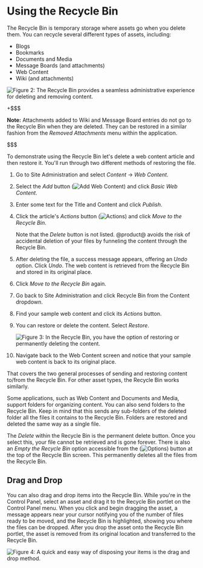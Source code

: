 # Using the Recycle Bin [](id=using-the-recycle-bin)

The Recycle Bin is temporary storage where assets go when you delete 
them. You can recycle several different types of assets, including:

- Blogs
- Bookmarks
- Documents and Media
- Message Boards (and attachments)
- Web Content
- Wiki (and attachments)

![Figure 2: The Recycle Bin provides a seamless administrative experience for deleting and removing content.](../../../images/recycle-bin-overview.png)

+$$$

**Note:** Attachments added to Wiki and Message Board entries do not go to the
Recycle Bin when they are deleted. They can be restored in a similar fashion 
from the *Removed Attachments* menu within the application.

$$$

To demonstrate using the Recycle Bin let's delete a web content article and 
then restore it. You'll run through two different methods of restoring the file.

1.  Go to Site Administration and select *Content* &rarr; *Web Content*.

2.  Select the *Add* button (![Add Web Content](../../../images/icon-add.png))
    and click *Basic Web Content*.

3.  Enter some text for the Title and Content and click *Publish*.

4.  Click the article's *Actions* button
    (![Actions](../../../images/icon-actions.png)) and click
    *Move to the   Recycle Bin*.

	Note that the *Delete* button is not listed. @product@ avoids the risk of
	accidental deletion of your files by funneling the content through the
	Recycle Bin.

5.  After deleting the file, a success message appears, offering an *Undo*
    option. Click *Undo*. The web content is retrieved from the Recycle Bin and
    stored in its original place.

6.  Click *Move to the Recycle Bin* again.

7.  Go back to Site Administration and click Recycle Bin from
    the Content dropdown.

8.  Find your sample web content and click its *Actions* button.

9.  You can restore or delete the content. Select *Restore*.

	![Figure 3: In the Recycle Bin, you have the option of restoring or permanently deleting the content.](../../../images/recycle-bin-restore.png)

10. Navigate back to the Web Content screen and notice that your sample web
    content is back to its original place.

That covers the two general processes of sending and restoring content to/from 
the Recycle Bin. For other asset types, the Recycle Bin works similarly.

Some applications, such as Web Content and Documents and Media, 
support folders for organizing content. You can also send folders to the 
Recycle Bin. Keep in mind that this sends any sub-folders of the deleted folder 
all the files it contains to the Recycle Bin. Folders are restored and deleted 
the same way as a single file.

The *Delete* within the Recycle Bin is the permanent delete button. Once you 
select this, your file cannot be retrieved and is gone forever. There is also 
an *Empty the Recycle Bin* option accessible from the
(![Options](../../../images/icon-options.png)) button at the top of the Recycle
Bin screen. This permanently deletes all the files from the Recycle Bin.

## Drag and Drop [](id=drag-and-drop)

You can also drag and drop items into the Recycle Bin. While you're in the 
Control Panel, select an asset and drag it to the Recycle Bin portlet on the 
Control Panel menu. When you click and begin dragging the asset, a message 
appears near your cursor notifying you of the number of files ready to be 
moved, and the Recycle Bin is highlighted, showing you where the files can be 
dropped. After you drop the asset onto the Recycle Bin portlet, the asset is 
removed from its original location and transferred to the Recycle Bin.

![Figure 4: A quick and easy way of disposing your items is the drag and drop method.](../../../images/recycle-bin-drag.png)

